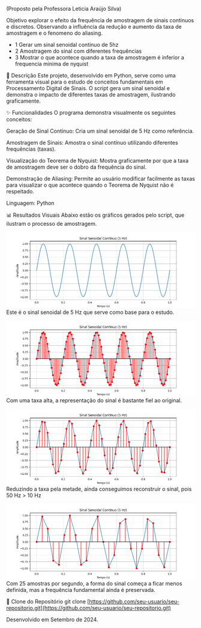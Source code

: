 (Proposto pela Professora Leticia Araújo Silva)

Objetivo explorar o efeito da frequência de amostragem de sinais continuos e discretos.
Observando a influência da redução e aumento da taxa de amostragem e o fenomeno do aliasing.

* 1 Gerar um sinal senoidal continuo de 5hz
* 2 Amostragem do sinal com diferentes frequências
* 3 Mostrar o que acontece quando a taxa de amostragem é inferior a frequencia minima de nyquist

📝 Descrição
Este projeto, desenvolvido em Python, serve como uma ferramenta visual para o estudo de conceitos fundamentais em Processamento Digital de Sinais. O script gera um sinal senoidal e demonstra o impacto de diferentes taxas de amostragem, ilustrando graficamente.

✨ Funcionalidades
O programa demonstra visualmente os seguintes conceitos:

Geração de Sinal Contínuo: Cria um sinal senoidal de 5 Hz como referência.

Amostragem de Sinais: Amostra o sinal contínuo utilizando diferentes frequências (taxas).

Visualização do Teorema de Nyquist: Mostra graficamente por que a taxa de amostragem deve ser o dobro da frequência do sinal.

Demonstração de Aliasing: Permite ao usuário modificar facilmente as taxas para visualizar o que acontece quando o Teorema de Nyquist não é respeitado.

Linguagem: Python 

📊 Resultados Visuais
Abaixo estão os gráficos gerados pelo script, que ilustram o processo de amostragem.

![Sinal Contínuo Original](img\Figure_1.png) 
Este é o sinal senoidal de 5 Hz que serve como base para o estudo.

![Amostragem com Taxa de 100 amostras/s](img\Figure_2.png)  
Com uma taxa alta, a representação do sinal é bastante fiel ao original.

![Amostragem com Taxa de 50 amostras/s](img\Figure_3.png)   
Reduzindo a taxa pela metade, ainda conseguimos reconstruir o sinal, pois 50 Hz > 10 Hz

![Amostragem com Taxa de 25 amostras/s](img\Figure_4.png)    
Com 25 amostras por segundo, a forma do sinal começa a ficar menos definida, mas a frequência fundamental ainda é preservada.

📂 Clone do Repositório
git clone [https://github.com/seu-usuario/seu-repositorio.git](https://github.com/seu-usuario/seu-repositorio.git)


Desenvolvido em Setembro de 2024.
